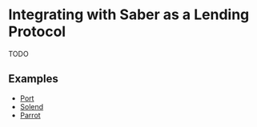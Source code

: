 # Integrating with Saber as a Lending Protocol

TODO

## Examples

- [Port](https://port.finance)
- [Solend](https://solend.fi)
- [Parrot](https://parrot.fi/)
